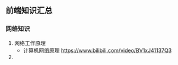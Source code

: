 ## 前端知识汇总

### 网络知识

1. 网络工作原理
   - 计算机网络原理 https://www.bilibili.com/video/BV1xJ41137Q3
2. 









